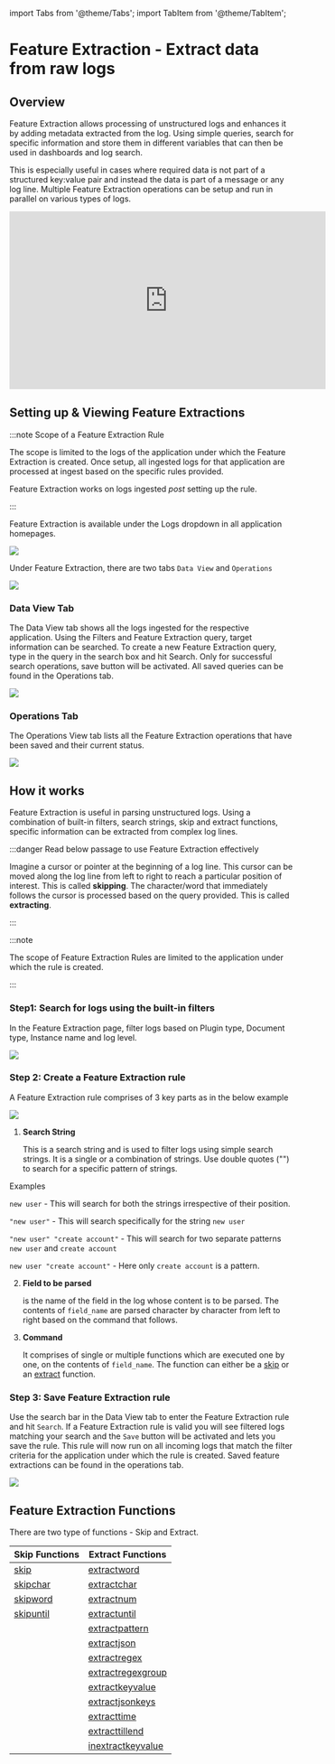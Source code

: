 import Tabs from '@theme/Tabs';
import TabItem from '@theme/TabItem';

# Feature Extraction - Extract data from raw logs

## Overview

Feature Extraction allows processing of unstructured logs and enhances it by adding metadata extracted from the log. Using simple queries, search for specific information and store them in different variables that can then be used in dashboards and log search. 

This is especially useful in cases where required data is not part of a structured key:value pair and instead the data is part of a message or any log line. Multiple Feature Extraction operations can be setup and run in parallel on various types of logs. 

<iframe width="560" height="315" src="https://www.youtube.com/embed/zP7UbSvcg3Q" title="YouTube video player" frameborder="0" allow="accelerometer; autoplay; clipboard-write; encrypted-media; gyroscope; picture-in-picture" allowfullscreen></iframe>



## Setting up & Viewing Feature Extractions

:::note Scope of a Feature Extraction Rule

The scope is limited to the logs of the application under which the Feature Extraction is created. Once setup, all ingested logs for that application are processed at ingest based on the specific rules provided.

Feature Extraction works on logs ingested *post* setting up the rule. 

:::

Feature Extraction is available under the Logs dropdown in all application homepages.

<img src="/img/feature_extraction/feature_extraction_tab.png" />



Under Feature Extraction, there are two tabs `Data View` and `Operations`

<img src="/img/feature_extraction/ui.png" />


### Data View Tab

The Data View tab shows all the logs ingested for the respective application. Using the Filters and Feature Extraction query, target information can be searched. To create a new Feature Extraction query, type in the query in the search box and hit Search. Only for successful search operations, save button will be activated. All saved queries can be found in the Operations tab.

<img src="/img/feature_extraction/data_view.png" />


### Operations Tab

The Operations View tab lists all the Feature Extraction operations that have been saved and their current status. 

<img src="/img/feature_extraction/operations_view.png" />

## How it works ##

Feature Extraction is useful in parsing unstructured logs. Using a combination of built-in filters, search strings,  skip and extract functions, specific information can be extracted from complex log lines.

:::danger Read below passage to use Feature Extraction effectively

Imagine a cursor or pointer at the beginning of a log line. This cursor can be moved along the log line from left to right to reach a particular position of interest. This is called **skipping**. The character/word that immediately follows the cursor is processed based on the query provided. This is called **extracting**. 

:::

:::note

The scope of Feature Extraction Rules are limited to the application under which the rule is created.

:::

### Step1: Search for logs using the built-in filters

In the Feature Extraction page, filter logs based on Plugin type, Document type, Instance name and log level. 

<img src="/img/feature_extraction/filters.png" />

### Step 2: Create a Feature Extraction rule

A Feature Extraction rule comprises of 3 key parts as in the below example

<img src="/img/feature_extraction/syntax.svg" />

1. **Search String**

   This is a search string and is used to filter logs using simple search strings. It is a single or a combination of strings. Use double quotes ("") to search for a specific pattern of strings.

Examples

`new user` - This will search for both the strings irrespective of their position.

`"new user"` - This will search specifically for the string `new user`

`"new user" "create account"` - This will search for two separate patterns `new user` and `create account`

`new user "create account"` - Here only `create account` is a pattern.


2. **Field to be parsed**

   is the name of the field in the log whose content is to be parsed. The contents of `field_name` are parsed character by character from left to right based on the command that follows.

3. **Command**

   It comprises of single or multiple functions which are executed one by one, on the contents of `field_name`. The function can either be a [skip](/docs/sidebar-snappyflow-saas/Log_management/skip_functions) or an [extract](/docs/sidebar-snappyflow-saas/Log_management/extract_functions) function.





### Step 3: Save Feature Extraction rule

Use the search bar in the Data View tab to enter the Feature Extraction rule and hit `Search`. If a Feature Extraction rule is valid you will see filtered logs matching your search and the `Save` button will be activated and lets you save the rule. This rule will now run on all incoming logs that match the filter criteria for the application under which the rule is created. Saved feature extractions can be found in the operations tab.

<img src="/img/feature_extraction/operations_view.png" />


## Feature Extraction Functions ##

There are two type of functions - Skip and Extract.

| Skip Functions | Extract Functions |
|--|--|
| [skip](/docs/sidebar-snappyflow-saas/Log_management/skip_functions#skip) | [extractword](/docs/sidebar-snappyflow-saas/Log_management/extract_functions#extractword) |
| [skipchar](/docs/sidebar-snappyflow-saas/Log_management/skip_functions#skipchar) | [extractchar](/docs/sidebar-snappyflow-saas/Log_management/extract_functions#extractchar) |
| [skipword](/docs/sidebar-snappyflow-saas/Log_management/skip_functions#skipword) | [extractnum](/docs/sidebar-snappyflow-saas/Log_management/extract_functions#extractnum) |
| [skipuntil](/docs/sidebar-snappyflow-saas/Log_management/skip_functions#skipuntil) | [extractuntil](/docs/sidebar-snappyflow-saas/Log_management/extract_functions#extractuntil) |
|  | [extractpattern](/docs/sidebar-snappyflow-saas/Log_management/extract_functions#extractpattern) |
|  | [extractjson](/docs/sidebar-snappyflow-saas/Log_management/extract_functions#extractjson) |
|  | [extractregex](/docs/sidebar-snappyflow-saas/Log_management/extract_functions#extractregex) |
|  | [extractregexgroup](/docs/sidebar-snappyflow-saas/Log_management/extract_functions#extractregexgroup) |
|  | [extractkeyvalue](/docs/sidebar-snappyflow-saas/Log_management/extract_functions#extractkeyvalue) |
|  | [extractjsonkeys](/docs/sidebar-snappyflow-saas/Log_management/extract_functions#extractjsonkeys) |
|  | [extracttime](/docs/sidebar-snappyflow-saas/Log_management/extract_functions#extracttime) |
|  | [extracttillend](/docs/sidebar-snappyflow-saas/Log_management/extract_functions#extracttillend) |
|  | [inextractkeyvalue](/docs/sidebar-snappyflow-saas/Log_management/extract_functions#inextractkeyvalue) |







